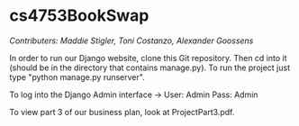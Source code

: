 # cs4753BookSwap
*Contributers: Maddie Stigler, Toni Costanzo, Alexander Goossens*

 In order to run our Django website, clone this Git repository. Then cd into it (should be in the directory that contains manage.py). To run the project just type "python manage.py runserver". 
 
 To log into the Django Admin interface -> User: Admin Pass: Admin
 
 To view part 3 of our business plan, look at ProjectPart3.pdf. 